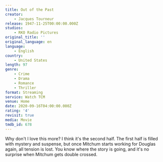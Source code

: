 ```yaml
---
title: Out of the Past
creator:
    - Jacques Tourneur
release: 1947-11-25T00:00:00.000Z
studios:
    - RKO Radio Pictures
original_title: ''
original_language: en
language:
    - English
country:
    - United States
length: 97
genre:
    - Crime
    - Drama
    - Romance
    - Thriller
format: Streaming
service: Watch TCM
venue: Home
date: 2020-09-16T04:00:00.000Z
rating: '4'
revisit: true
media: Movie
tmdb_id: 678
---
```


Why don't I love this more? I think it's the second half. The first half is filled with mystery and suspense, but once Mitchum starts working for Douglas again, all tension is lost. You know where the story is going, and it's no surprise when Mitchum gets double crossed.
